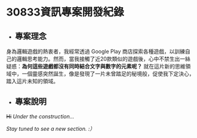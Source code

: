 # 30833資訊專案開發紀錄

* ## 專案理念
身為邏輯遊戲的熱衷者，我經常透過 Google Play 商店探索各種遊戲，以訓練自己的邏輯思考能力。然而，當我接觸了近20款類似的遊戲後，心中不禁生出一絲疑惑：**為何這些遊戲都沒有同時結合文字與數字的元素呢？** 就在這片新的思維領域中，一個靈感突然誕生，像是發現了一片未曾踏足的秘境般，促使我下定決心，踏入這片未知的領域。
* ## 專案說明
~~Hi~~
_Under the construction..._

_Stay tuned to see a new section. :）_
